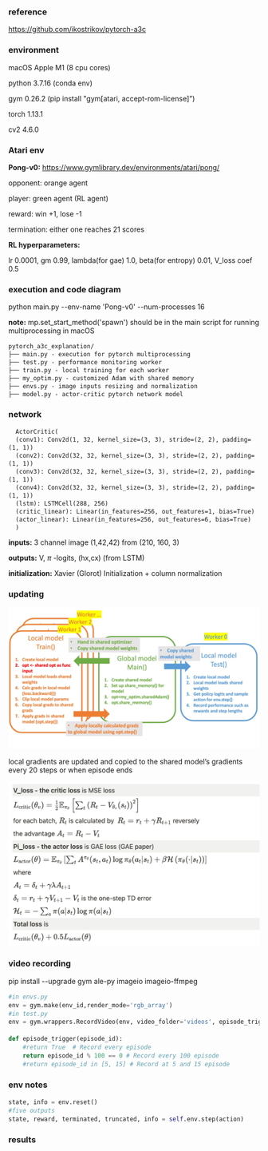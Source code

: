 ### reference

https://github.com/ikostrikov/pytorch-a3c

### environment

macOS Apple M1 (8 cpu cores)

python 3.7.16 (conda env)

gym 0.26.2 (pip install "gym[atari, accept-rom-license]”)

torch 1.13.1

cv2 4.6.0

### Atari env

**Pong-v0:** https://www.gymlibrary.dev/environments/atari/pong/

opponent: orange agent

player: green agent (RL agent)

reward: win +1, lose -1

termination: either one reaches 21 scores

**RL hyperparameters:**

lr 0.0001, gm 0.99, lambda(for gae) 1.0, beta(for entropy) 0.01, V_loss coef 0.5

### execution and code diagram

python main.py --env-name 'Pong-v0' --num-processes 16

**note:** mp.set_start_method('spawn') should be in the main script for running multiprocessing in macOS

    pytorch_a3c_explanation/
    ├── main.py - execution for pytorch multiprocessing
    ├── test.py - performance monitoring worker
    ├── train.py - local training for each worker
    ├── my_optim.py - customized Adam with shared memory
    ├── envs.py - image inputs resizing and normalization
    ├── model.py - actor-critic pytorch network model


### network


      ActorCritic(
      (conv1): Conv2d(1, 32, kernel_size=(3, 3), stride=(2, 2), padding=(1, 1))
      (conv2): Conv2d(32, 32, kernel_size=(3, 3), stride=(2, 2), padding=(1, 1))
      (conv3): Conv2d(32, 32, kernel_size=(3, 3), stride=(2, 2), padding=(1, 1))
      (conv4): Conv2d(32, 32, kernel_size=(3, 3), stride=(2, 2), padding=(1, 1))
      (lstm): LSTMCell(288, 256)
      (critic_linear): Linear(in_features=256, out_features=1, bias=True)
      (actor_linear): Linear(in_features=256, out_features=6, bias=True)
      )


**inputs:** 3 channel image (1,42,42) from (210, 160, 3)

**outputs:** V, $\pi$ -logits, (hx,cx) (from LSTM)

**initialization:** Xavier (Glorot) Initialization + column normalization

### updating

![](images/a3c_diagram.jpg)

local gradients are updated and copied to the shared model’s gradients every 20 steps or when episode ends

![](images/a3c_updating.png)


### video recording

pip install --upgrade gym ale-py imageio imageio-ffmpeg

```python
#in envs.py
env = gym.make(env_id,render_mode='rgb_array')
#in test.py
env = gym.wrappers.RecordVideo(env, video_folder='videos', episode_trigger=episode_trigger)

def episode_trigger(episode_id):
    #return True  # Record every episode
    return episode_id % 100 == 0 # Record every 100 episode
    #return episode_id in [5, 15] # Record at 5 and 15 episode
```

### env notes

```python
state, info = env.reset()
#five outputs
state, reward, terminated, truncated, info = self.env.step(action)
```

### results
